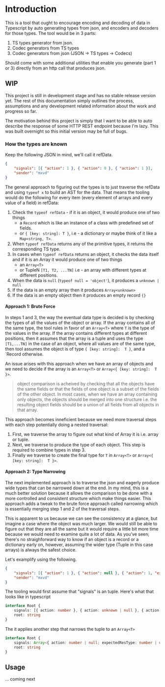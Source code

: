 # Introduction

This is a tool that ought to encourage encoding and decoding of data in Typescript by auto generating types from json, and encoders and decoders for those types.
The tool would be in 3 parts:

1. TS types generator from json.
2. Codec generators from TS types
3. Codec generators from json (JSON -> TS types -> Codecs)

Should come with some additional utilities that enable you generate (part 1 or 3) directly from an http call that produces json.

## WIP

This project is still in development stage and has no stable release version yet. The rest of this documentation simply outlines the process, assumptions and any development related information about the work and progress so far.

The motivation behind this project is simply that I want to be able to auto describe the response of some HTTP REST endpoint because I'm lazy. This was built overnight so this initial version may be full of bugs.

### How the types are known

Keep the following JSON in mind, we'll call it refData.

```json
{
    "signals": [{ "action": 1 }, { "action": 0 }, { "action": 1 }],
    "sender": "mxvd"
}
```

The general approach to figuring out the types is to just traverse the refData and using `typeof x` to build an AST for the data.
That means the tooling would do the following for every item (every element of arrays and every value of a field) in refData:

1. Check the `typeof refData` - if it is an object, it would produce one of two things
    - a `Record` which is like an instance of a class with predefined set of fields.
    - or `{ [key: string]: T }`, i.e - a dictionary or maybe think of it like a `Map<string, T>`.
2. When `typeof refData` returns any of the primitive types, it returns the corresponding TS type.
3. In cases when `typeof refData` returns an object, it checks the data itself and if it is an Array it would produce one of two things
    - an `Array<T>`
    - or TupleN `[T1, T2, ...TN]` i.e - an array with different types at different positions.
4. When the data is `null` (`typeof null = 'object'`), it produces a `unknown | null`
5. If the data is an empty array then it produces `Array<unknown>`
6. If the data is an empty object then it produces an empty record `{}`

#### Approach 1: Brute Force

In steps 1 and 3, the way the eventual data type is decided is by checking the types of all the values of the object or array.
If the array contains all of the same type, the tool rules in favor of an `Array<T>` where `T` is the type of the values in the array.
If the array contains different types at different positions, then it assumes that the array is a tuple and uses the type `[T1,...TN]`
in the case of an object, where all values are of the same type, then tool assumes the object is of type `{ [key: string]:  T }`, and a `Record otherwise.

An issue arises with this approach when we have an array of objects and we need to decide if the array is an `Array<T>` or `Array<{ [key: string]:  T }>`.

> object comparison is acheived by checking that all the objects have the same fields or that the fields of one object is a subset of the fields of the other object.
> In most cases, when we have an array containing only objects, the objects should be merged into one structure i.e. the resulting object fields should
> be a union of all fields from all objects in that array.

This approach becomes inneficient because we need more traversal steps with each step potentially doing a nested traversal:

1. First, we traverse the array to figure out what kind of Array it is i.e. array or tuple.
2. Next, we traverse to produce the type of each object. This step is required to combine types in step 3.
3. Finally we traverse to create the final type for `T` in `Array<T>` or `Array<{ [key: string]:  T }>`.

#### Approach 2: Type Narrowing

The next implemented approach is to traverse the json and eagerly produce wide types that can be narrowed down at the end.
In my mind, this is a much better solution because it allows the comparison to be done with a more controlled and consistent structure which make things easier.
This approach adds a tweak to the brute force approach called narrowing which is essentially merging step 1 and 2 of the traversal steps.

This is apparent to us because we can see the consistency at a glance, but imagine a case where the object was much larger.
We would still be able to figure out that they are all the same but it would require a little bit more time because we would need to examine quite a lot of data.
As you've seen; there's no straighforward way to know if an object is a record or a dictionary early on, however, assuming the wider type (Tuple in this case arrays) is always the safest choice.

Let's examplify using the following.

```json
{
    "signals": [{ "action": 1 }, { "action": null }, { "action": 1, "expectedResType": 2 }],
    "sender": "mxvd"
}
```

The tooling would first assume that "signals" is an tuple. Here's what that looks like in typescript

```typescript
interface Root {
    signals: [{ action: number }, { action: unknown | null }, { action: number; expectedResType: number }]
    root: string
}
```

The it applies another step that narrows the tuple to an `Array<T>`

```typescript
interface Root {
    signals: Array<{ action: number | null; expectedResType: number | undefined }>
    root: string
}
```

## Usage

... coming next
